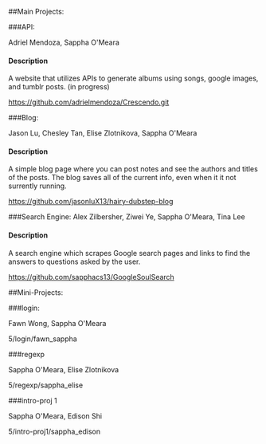 ##Main Projects:

###API:

  Adriel Mendoza, Sappha O'Meara
  
  #### Description
  A website that utilizes APIs to generate albums using songs, google images, and tumblr posts. (in progress)
  
  https://github.com/adrielmendoza/Crescendo.git

###Blog:

  Jason Lu, Chesley Tan, Elise Zlotnikova, Sappha O'Meara
  
  #### Description
  A simple blog page where you can post notes and see the authors and titles of the posts. The blog saves all of the current info, even when it it not surrently running.
  
  https://github.com/jasonluX13/hairy-dubstep-blog

###Search Engine:
  Alex Zilbersher, Ziwei Ye, Sappha O'Meara, Tina Lee
  
  #### Description
  A search engine which scrapes Google search pages and links to find the answers to questions asked by the user.
  
  https://github.com/sapphacs13/GoogleSoulSearch

##Mini-Projects:

###login:

  Fawn Wong, Sappha O'Meara
  
  5/login/fawn_sappha

###regexp

  Sappha O'Meara, Elise Zlotnikova
  
  5/regexp/sappha_elise
  
###intro-proj 1

  Sappha O'Meara, Edison Shi
  
  5/intro-proj1/sappha_edison

